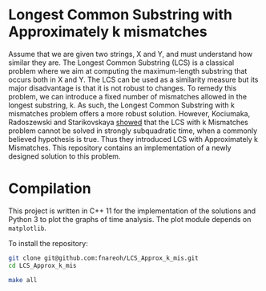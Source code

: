 Longest Common Substring with Approximately k mismatches
===================================

Assume that we are given two strings, X and Y, and must understand how similar they are. The Longest Common Substring (LCS) is a classical problem where we aim at computing the maximum-length substring that occurs both in X and Y. The LCS can be used as a similarity measure but its major disadvantage is that it is not robust to changes. To remedy this problem, we can introduce a fixed number of mismatches allowed in the longest substring, k. As such, the Longest Common Substring with k mismatches problem offers a more robust solution. However, Kociumaka, Radoszewski and Starikovskaya [showed](https://arxiv.org/abs/1712.08573) that the LCS with k Mismatches problem cannot be solved in strongly subquadratic time, when a commonly believed hypothesis is true. Thus they introduced LCS with Approximately k Mismatches. This repository contains an implementation of a newly designed solution to this problem.

Compilation
===================================

This project is written in C++ 11 for the implementation of the solutions and Python 3 to plot the graphs of time analysis. The plot module depends on `matplotlib`.

To install the repository:

```sh
git clone git@github.com:fnareoh/LCS_Approx_k_mis.git
cd LCS_Approx_k_mis
```
```sh
make all
```